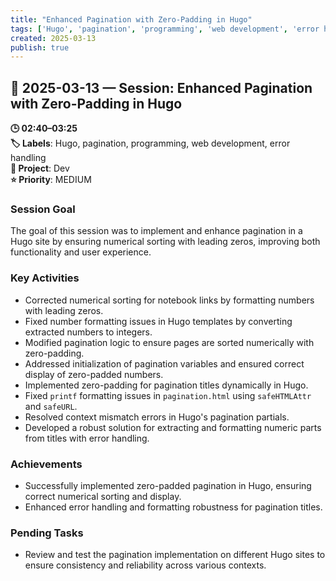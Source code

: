 ```yaml
---
title: "Enhanced Pagination with Zero-Padding in Hugo"
tags: ['Hugo', 'pagination', 'programming', 'web development', 'error handling']
created: 2025-03-13
publish: true
---
```


## 📅 2025-03-13 — Session: Enhanced Pagination with Zero-Padding in Hugo

**🕒 02:40–03:25**  
**🏷️ Labels**: Hugo, pagination, programming, web development, error handling  
**📂 Project**: Dev  
**⭐ Priority**: MEDIUM  


### Session Goal
The goal of this session was to implement and enhance pagination in a Hugo site by ensuring numerical sorting with leading zeros, improving both functionality and user experience.

### Key Activities
- Corrected numerical sorting for notebook links by formatting numbers with leading zeros.
- Fixed number formatting issues in Hugo templates by converting extracted numbers to integers.
- Modified pagination logic to ensure pages are sorted numerically with zero-padding.
- Addressed initialization of pagination variables and ensured correct display of zero-padded numbers.
- Implemented zero-padding for pagination titles dynamically in Hugo.
- Fixed `printf` formatting issues in `pagination.html` using `safeHTMLAttr` and `safeURL`.
- Resolved context mismatch errors in Hugo's pagination partials.
- Developed a robust solution for extracting and formatting numeric parts from titles with error handling.

### Achievements
- Successfully implemented zero-padded pagination in Hugo, ensuring correct numerical sorting and display.
- Enhanced error handling and formatting robustness for pagination titles.

### Pending Tasks
- Review and test the pagination implementation on different Hugo sites to ensure consistency and reliability across various contexts.
